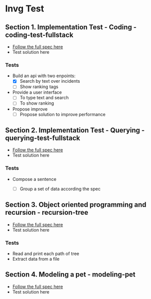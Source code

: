 # Invg Test

## Section 1. Implementation Test - Coding - coding-test-fullstack
* [Follow the full spec here](spec-coding-test-full-stack.md)
* Test solution here

### Tests
* Build an api with two enpoints:
  - [x] Search by text over incidents
  - [ ] Show ranking tags

* Provide a user interface
  - [ ] To type text and search
  - [ ] To show ranking

* Propose improve
  - [ ] Propose solution to improve performance

## Section 2. Implementation Test - Querying - querying-test-fullstack
* [Follow the full spec here](spec-querying-test-full-stack.md)
* Test solution here

### Tests
* Compose a sentence
  - [ ] Group a set of data according the spec


## Section 3. Object oriented programming and recursion - recursion-tree
* [Follow the full spec here](spec-recursion-test-full-stack.md)
* Test solution here

### Tests
* Read and print each path of tree
* Extract data from a file

## Section 4. Modeling a pet - modeling-pet
* [Follow the full spec here](spec-modeling-test-full-stack.md)
* Test solution here

